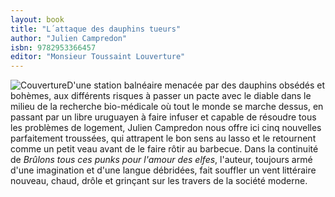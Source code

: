 ```yaml
---
layout: book
title: "L´attaque des dauphins tueurs"
author: "Julien Campredon"
isbn: 9782953366457
editor: "Monsieur Toussaint Louverture"
---
```


![Couverture](/img/9782953366457.jpg)D'une station balnéaire menacée par des dauphins obsédés et bohèmes, aux différents risques à passer un pacte avec le diable dans le milieu de la recherche bio-médicale où tout le monde se marche dessus, en passant par un libre uruguayen à faire infuser et capable de résoudre tous les problèmes de logement, Julien Campredon nous offre ici cinq nouvelles parfaitement troussées, qui attrapent le bon sens au lasso et le retournent comme un petit veau avant de le faire rôtir au barbecue. Dans la continuité de *Brûlons tous ces punks pour l'amour des elfes*, l'auteur, toujours armé d'une imagination et d'une langue débridées, fait souffler un vent littéraire nouveau, chaud, drôle et grinçant sur les travers de la société moderne.